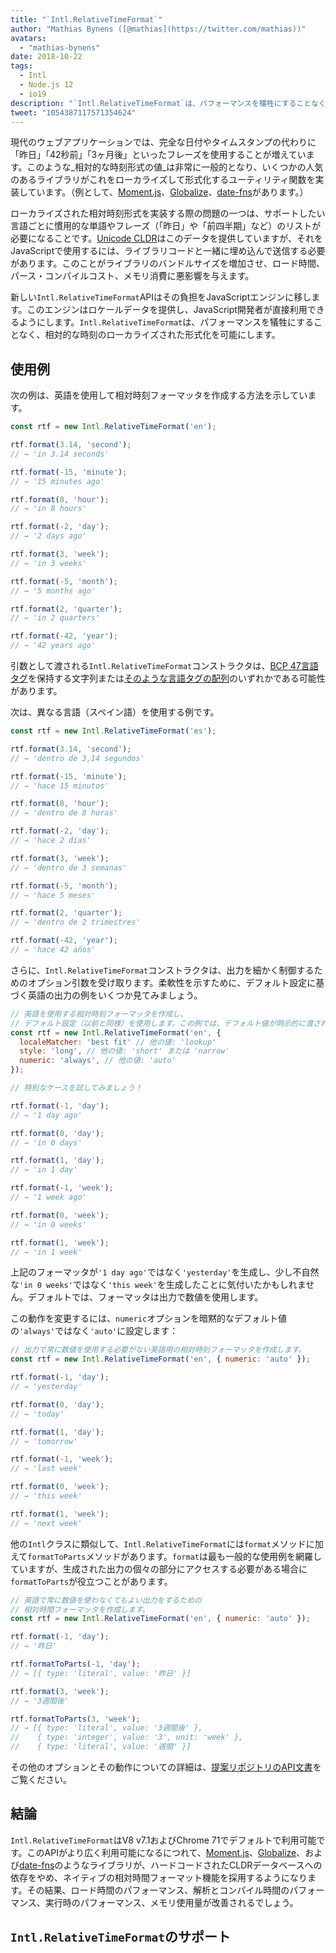 ```yaml
---
title: "`Intl.RelativeTimeFormat`"
author: "Mathias Bynens ([@mathias](https://twitter.com/mathias))"
avatars:
  - "mathias-bynens"
date: 2018-10-22
tags:
  - Intl
  - Node.js 12
  - io19
description: "`Intl.RelativeTimeFormat`は、パフォーマンスを犠牲にすることなく、相対的な時刻のローカライズされた形式化を可能にします。"
tweet: "1054387117571354624"
---
```

現代のウェブアプリケーションでは、完全な日付やタイムスタンプの代わりに「昨日」「42秒前」「3ヶ月後」といったフレーズを使用することが増えています。このような_相対的な時刻形式の値_は非常に一般的となり、いくつかの人気のあるライブラリがこれをローカライズして形式化するユーティリティ関数を実装しています。（例として、[Moment.js](https://momentjs.com/)、[Globalize](https://github.com/globalizejs/globalize)、[date-fns](https://date-fns.org/docs/)があります。）

<!--truncate-->
ローカライズされた相対時刻形式を実装する際の問題の一つは、サポートしたい言語ごとに慣用的な単語やフレーズ（「昨日」や「前四半期」など）のリストが必要になることです。[Unicode CLDR](http://cldr.unicode.org/)はこのデータを提供していますが、それをJavaScriptで使用するには、ライブラリコードと一緒に埋め込んで送信する必要があります。このことがライブラリのバンドルサイズを増加させ、ロード時間、パース・コンパイルコスト、メモリ消費に悪影響を与えます。

新しい`Intl.RelativeTimeFormat`APIはその負担をJavaScriptエンジンに移します。このエンジンはロケールデータを提供し、JavaScript開発者が直接利用できるようにします。`Intl.RelativeTimeFormat`は、パフォーマンスを犠牲にすることなく、相対的な時刻のローカライズされた形式化を可能にします。

## 使用例

次の例は、英語を使用して相対時刻フォーマッタを作成する方法を示しています。

```js
const rtf = new Intl.RelativeTimeFormat('en');

rtf.format(3.14, 'second');
// → 'in 3.14 seconds'

rtf.format(-15, 'minute');
// → '15 minutes ago'

rtf.format(8, 'hour');
// → 'in 8 hours'

rtf.format(-2, 'day');
// → '2 days ago'

rtf.format(3, 'week');
// → 'in 3 weeks'

rtf.format(-5, 'month');
// → '5 months ago'

rtf.format(2, 'quarter');
// → 'in 2 quarters'

rtf.format(-42, 'year');
// → '42 years ago'
```

引数として渡される`Intl.RelativeTimeFormat`コンストラクタは、[BCP 47言語タグ](https://tools.ietf.org/html/rfc5646)を保持する文字列または[そのような言語タグの配列](https://developer.mozilla.org/en-US/docs/Web/JavaScript/Reference/Global_Objects/Intl#Locale_identification_and_negotiation)のいずれかである可能性があります。

次は、異なる言語（スペイン語）を使用する例です。

```js
const rtf = new Intl.RelativeTimeFormat('es');

rtf.format(3.14, 'second');
// → 'dentro de 3,14 segundos'

rtf.format(-15, 'minute');
// → 'hace 15 minutos'

rtf.format(8, 'hour');
// → 'dentro de 8 horas'

rtf.format(-2, 'day');
// → 'hace 2 días'

rtf.format(3, 'week');
// → 'dentro de 3 semanas'

rtf.format(-5, 'month');
// → 'hace 5 meses'

rtf.format(2, 'quarter');
// → 'dentro de 2 trimestres'

rtf.format(-42, 'year');
// → 'hace 42 años'
```

さらに、`Intl.RelativeTimeFormat`コンストラクタは、出力を細かく制御するためのオプション引数を受け取ります。柔軟性を示すために、デフォルト設定に基づく英語の出力の例をいくつか見てみましょう。

```js
// 英語を使用する相対時刻フォーマッタを作成し、
// デフォルト設定（以前と同様）を使用します。この例では、デフォルト値が明示的に渡されています。
const rtf = new Intl.RelativeTimeFormat('en', {
  localeMatcher: 'best fit' // 他の値: 'lookup'
  style: 'long', // 他の値: 'short' または 'narrow'
  numeric: 'always', // 他の値: 'auto'
});

// 特別なケースを試してみましょう！

rtf.format(-1, 'day');
// → '1 day ago'

rtf.format(0, 'day');
// → 'in 0 days'

rtf.format(1, 'day');
// → 'in 1 day'

rtf.format(-1, 'week');
// → '1 week ago'

rtf.format(0, 'week');
// → 'in 0 weeks'

rtf.format(1, 'week');
// → 'in 1 week'
```

上記のフォーマッタが`'1 day ago'`ではなく`'yesterday'`を生成し、少し不自然な`'in 0 weeks'`ではなく`'this week'`を生成したことに気付いたかもしれません。デフォルトでは、フォーマッタは出力で数値を使用します。

この動作を変更するには、`numeric`オプションを暗黙的なデフォルト値の`'always'`ではなく`'auto'`に設定します：

```js
// 出力で常に数値を使用する必要がない英語用の相対時刻フォーマッタを作成します。
const rtf = new Intl.RelativeTimeFormat('en', { numeric: 'auto' });

rtf.format(-1, 'day');
// → 'yesterday'

rtf.format(0, 'day');
// → 'today'

rtf.format(1, 'day');
// → 'tomorrow'

rtf.format(-1, 'week');
// → 'last week'

rtf.format(0, 'week');
// → 'this week'

rtf.format(1, 'week');
// → 'next week'
```

他の`Intl`クラスに類似して、`Intl.RelativeTimeFormat`には`format`メソッドに加えて`formatToParts`メソッドがあります。`format`は最も一般的な使用例を網羅していますが、生成された出力の個々の部分にアクセスする必要がある場合に`formatToParts`が役立つことがあります。

```js
// 英語で常に数値を使わなくてもよい出力をするための
// 相対時間フォーマッタを作成します。
const rtf = new Intl.RelativeTimeFormat('en', { numeric: 'auto' });

rtf.format(-1, 'day');
// → '昨日'

rtf.formatToParts(-1, 'day');
// → [{ type: 'literal', value: '昨日' }]

rtf.format(3, 'week');
// → '3週間後'

rtf.formatToParts(3, 'week');
// → [{ type: 'literal', value: '3週間後' },
//    { type: 'integer', value: '3', unit: 'week' },
//    { type: 'literal', value: '週間' }]
```

その他のオプションとその動作についての詳細は、[提案リポジトリのAPI文書](https://github.com/tc39/proposal-intl-relative-time#api)をご覧ください。

## 結論

`Intl.RelativeTimeFormat`はV8 v7.1およびChrome 71でデフォルトで利用可能です。このAPIがより広く利用可能になるにつれて、[Moment.js](https://momentjs.com/)、[Globalize](https://github.com/globalizejs/globalize)、および[date-fns](https://date-fns.org/docs/)のようなライブラリが、ハードコードされたCLDRデータベースへの依存をやめ、ネイティブの相対時間フォーマット機能を採用するようになります。その結果、ロード時間のパフォーマンス、解析とコンパイル時間のパフォーマンス、実行時のパフォーマンス、メモリ使用量が改善されるでしょう。

## `Intl.RelativeTimeFormat`のサポート

<feature-support chrome="71 /blog/v8-release-71#javascript-language-features"
                 firefox="65"
                 safari="14"
                 nodejs="12 https://twitter.com/mathias/status/1120700101637353473"
                 babel="no"></feature-support>
